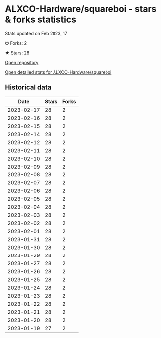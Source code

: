 # ALXCO-Hardware/squareboi - stars & forks statistics

Stats updated on Feb 2023, 17

☋ Forks: 2

★ Stars: 28

[Open repository](https://github.com/ALXCO-Hardware/squareboi)

[Open detailed stats for ALXCO-Hardware/squareboi](https://reviewgithub.com/rep/ALXCO-Hardware/squareboi)

## Historical data
| Date | Stars | Forks |
|------|-------|-------|
| 2023-02-17 | 28 | 2 | 
| 2023-02-16 | 28 | 2 | 
| 2023-02-15 | 28 | 2 | 
| 2023-02-14 | 28 | 2 | 
| 2023-02-12 | 28 | 2 | 
| 2023-02-11 | 28 | 2 | 
| 2023-02-10 | 28 | 2 | 
| 2023-02-09 | 28 | 2 | 
| 2023-02-08 | 28 | 2 | 
| 2023-02-07 | 28 | 2 | 
| 2023-02-06 | 28 | 2 | 
| 2023-02-05 | 28 | 2 | 
| 2023-02-04 | 28 | 2 | 
| 2023-02-03 | 28 | 2 | 
| 2023-02-02 | 28 | 2 | 
| 2023-02-01 | 28 | 2 | 
| 2023-01-31 | 28 | 2 | 
| 2023-01-30 | 28 | 2 | 
| 2023-01-29 | 28 | 2 | 
| 2023-01-27 | 28 | 2 | 
| 2023-01-26 | 28 | 2 | 
| 2023-01-25 | 28 | 2 | 
| 2023-01-24 | 28 | 2 | 
| 2023-01-23 | 28 | 2 | 
| 2023-01-22 | 28 | 2 | 
| 2023-01-21 | 28 | 2 | 
| 2023-01-20 | 28 | 2 | 
| 2023-01-19 | 27 | 2 | 

